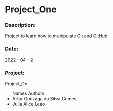 # Project_One
<h3>Description:</h3>
<p>Project to learn how to manipulate Git and GitHub</p>
<h3>Date:</h3>
<p>2022 - 04 - 2</p>
<h3>Project:</h3>
<p>Project_On</p>
 <ul>Names Authors:
  <li>Artur Gonzaga da Silva Gomes</li>
  <li>Julia Alice Leao</li>
</ul>
	

